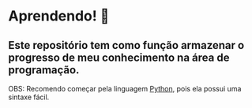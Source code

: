 # Aprendendo! 📖
## Este repositório tem como função armazenar o progresso de meu conhecimento na área de programação.

OBS: Recomendo começar pela linguagem [Python](https://github.com/riqie/Aprendendo/tree/main/Linguagens%20de%20Programação/Python), pois ela possui uma sintaxe fácil.

